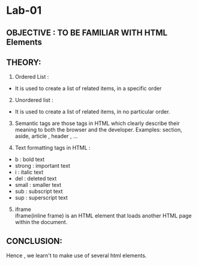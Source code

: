 # Lab-01  
## OBJECTIVE : TO BE FAMILIAR WITH HTML Elements  

## THEORY:  

1. Ordered List :
- It is used to create a list of related items, in a specific order  

2. Unordered list :
- It is used to create a list of related items, in no particular order.

3. Semantic tags are those tags in HTML which clearly describe their meaning to both the browser and the developer. Examples: section, aside, article , header , ...

4. Text formatting tags in HTML :   
- b : bold  text  
- strong : important text  
- i : italic text  
- del : deleted text  
- small : smaller text
- sub : subscript text  
- sup : superscript text  
    
       
5. iframe   
iframe(inline frame) is an HTML element that loads another HTML page within the document.



## CONCLUSION: 
Hence , we learn't to make use of several html elements.